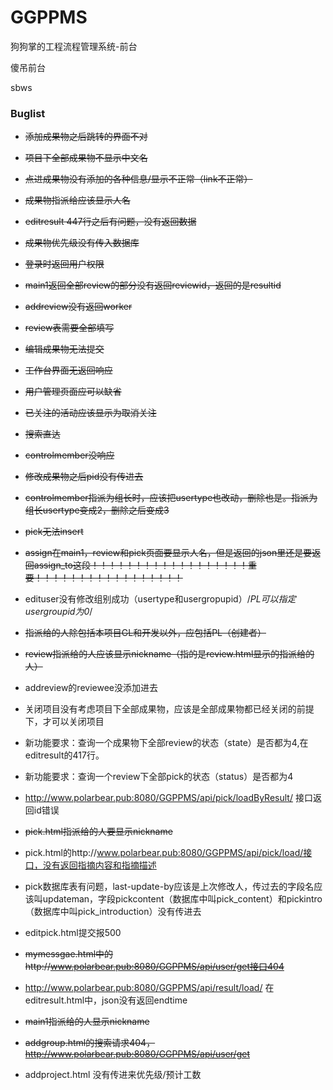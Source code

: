 # GGPPMS
狗狗掌的工程流程管理系统-前台

傻吊前台

sbws

### Buglist

* ~~添加成果物之后跳转的界面不对~~

* ~~项目下全部成果物不显示中文名~~

* ~~点进成果物没有添加的各种信息/显示不正常（link不正常）~~

* ~~成果物指派给应该显示人名~~

* ~~editresult 447行之后有问题，没有返回数据~~

* ~~成果物优先级没有传入数据库~~

* ~~登录时返回用户权限~~

* ~~main1返回全部review的部分没有返回reviewid，返回的是resultid~~

* ~~addreview没有返回worker~~

* ~~review表需要全部填写~~

* ~~编辑成果物无法提交~~

* ~~工作台界面无返回响应~~

* ~~用户管理页面应可以缺省~~

* ~~已关注的活动应该显示为取消关注~~

* ~~搜索直达~~

* ~~controlmember没响应~~

* ~~修改成果物之后pid没有传进去~~

* ~~controlmember指派为组长时，应该把usertype也改动，删除也是。指派为组长usertype变成2，删除之后变成3~~

* ~~pick无法insert~~

* ~~assign在main1，review和pick页面要显示人名，但是返回的json里还是要返回assign_to这段！！！！！！！！！！！！！！！！！！重要！！！！！！！！！！！！！！！！！~~

* edituser没有修改组别成功（usertype和usergropupid）/*PL可以指定usergroupid为0*/

* ~~指派给的人除包括本项目GL和开发以外，应包括PL（创建者）~~

* ~~review指派给的人应该显示nickname（指的是review.html显示的指派给的人）~~

* addreview的reviewee没添加进去

* 关闭项目没有考虑项目下全部成果物，应该是全部成果物都已经关闭的前提下，才可以关闭项目

* 新功能要求：查询一个成果物下全部review的状态（state）是否都为4,在editresult的417行。

* 新功能要求：查询一个review下全部pick的状态（status）是否都为4

* http://www.polarbear.pub:8080/GGPPMS/api/pick/loadByResult/ 接口返回id错误

* ~~pick.html指派给的人要显示nickname~~

* pick.html的http://www.polarbear.pub:8080/GGPPMS/api/pick/load/接口，没有返回指摘内容和指摘描述

* pick数据库表有问题，last-update-by应该是上次修改人，传过去的字段名应该叫updateman，字段pickcontent（数据库中叫pick_content）和pickintro（数据库中叫pick_introduction）没有传进去

* editpick.html提交报500

* ~~mymessgae.html中的http://www.polarbear.pub:8080/GGPPMS/api/user/get接口404~~

* http://www.polarbear.pub:8080/GGPPMS/api/result/load/ 在editresult.html中，json没有返回endtime

* ~~main1指派给的人显示nickname~~

* ~~addgroup.html的搜索请求404，http://www.polarbear.pub:8080/GGPPMS/api/user/get~~

* addproject.html 没有传进来优先级/预计工数

